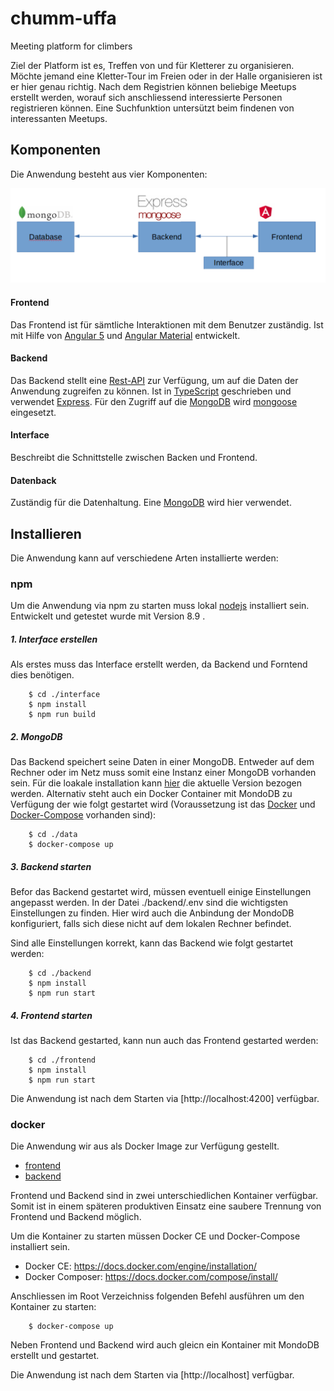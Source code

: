 # chumm-uffa
Meeting platform for climbers

Ziel der Platform ist es, Treffen von und für Kletterer zu organisieren. Möchte jemand eine Kletter-Tour im Freien oder 
in der Halle organisieren ist er hier genau richtig. Nach dem Registrien können beliebige Meetups erstellt werden, 
worauf sich anschliessend interessierte Personen registrieren können. Eine Suchfunktion untersützt beim findenen
von interessanten Meetups.   

## Komponenten
Die Anwendung besteht aus vier Komponenten:

![Overview](./doc/Overview.png)

#### Frontend
Das Frontend ist für sämtliche Interaktionen mit dem Benutzer zuständig. Ist mit Hilfe von [Angular 5](https://angular.io/) 
und [Angular Material](https://material.angular.io/) entwickelt.      

#### Backend
Das Backend stellt eine [Rest-API](./doc/rest-api.txt) zur Verfügung, um auf die Daten der Anwendung zugreifen zu können. 
Ist in [TypeScript](https://www.typescriptlang.org/) geschrieben und verwendet [Express](https://www.npmjs.com/package/express). 
Für den Zugriff auf die [MongoDB](https://www.mongodb.com/) wird [mongoose](http://mongoosejs.com/) eingesetzt.  

#### Interface 
Beschreibt die Schnittstelle zwischen Backen und Frontend.

#### Datenback
Zuständig für die Datenhaltung. Eine [MongoDB](https://www.mongodb.com/) wird hier verwendet.

## Installieren
Die Anwendung kann auf verschiedene Arten installierte werden:

### npm
Um die Anwendung via npm zu starten muss lokal [nodejs](https://nodejs.org/en/download/) installiert sein. Entwickelt und 
getestet wurde mit Version 8.9 .   

##### 1. Interface erstellen
Als erstes muss das Interface erstellt werden, da Backend und Forntend dies benötigen. 
```
    $ cd ./interface
    $ npm install
    $ npm run build
```

##### 2. MongoDB
Das Backend speichert seine Daten in einer MongoDB. Entweder auf dem Rechner oder im Netz muss somit eine Instanz einer 
MongoDB vorhanden sein. Für die loakale installation kann [hier](https://www.mongodb.com/download-center#community) die
aktuelle Version bezogen werden. Alternativ steht auch ein Docker Container mit MondoDB zu Verfügung der wie folgt gestartet
wird (Voraussetzung ist das [Docker](https://docs.docker.com/engine/installation/) und 
[Docker-Compose](https://docs.docker.com/compose/install/ ) vorhanden sind):

```
    $ cd ./data
    $ docker-compose up
```

##### 3. Backend starten
Befor das Backend gestartet wird, müssen eventuell einige Einstellungen angepasst werden. In der Datei ./backend/.env sind
die wichtigsten Einstellungen zu finden. Hier wird auch die Anbindung der MondoDB konfiguriert, falls sich diese nicht 
auf dem lokalen Rechner befindet.  

Sind alle Einstellungen korrekt, kann das Backend wie folgt gestartet werden:

```
    $ cd ./backend
    $ npm install
    $ npm run start
```

##### 4. Frontend starten
Ist das Backend gestarted, kann nun auch das Frontend gestarted werden:

```
    $ cd ./frontend
    $ npm install
    $ npm run start
```

Die Anwendung ist nach dem Starten via [http://localhost:4200] verfügbar. 


### docker
Die Anwendung wir aus als Docker Image zur Verfügung gestellt. 

* [frontend](https://hub.docker.com/r/pepeblack/chumm-uffa-frontend/)
* [backend](https://hub.docker.com/r/pepeblack/chumm-uffa-backend/)

Frontend und Backend sind in zwei unterschiedlichen Kontainer verfügbar. Somit ist in einem 
späteren produktiven Einsatz eine saubere Trennung von Frontend und Backend möglich.

Um die Kontainer zu starten müssen Docker CE und Docker-Compose installiert sein.

* Docker CE: https://docs.docker.com/engine/installation/
* Docker Composer: https://docs.docker.com/compose/install/

Anschliessen im Root Verzeichniss folgenden Befehl ausführen um den Kontainer zu starten:

```
    $ docker-compose up
```

Neben Frontend und Backend wird auch gleicn ein Kontainer mit MondoDB erstellt und gestartet.


Die Anwendung ist nach dem Starten via [http://localhost] verfügbar. 


